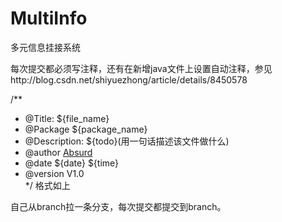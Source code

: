 # MultiInfo
多元信息挂接系统

每次提交都必须写注释，还有在新增java文件上设置自动注释，参见http://blog.csdn.net/shiyuezhong/article/details/8450578


/**   
* @Title: ${file_name} 
* @Package ${package_name} 
* @Description: ${todo}(用一句话描述该文件做什么) 
* @author  <a href="mailto:www_1350@163.com">Absurd</a>
* @date ${date} ${time} 
* @version V1.0   
*/
格式如上

自己从branch拉一条分支，每次提交都提交到branch。
